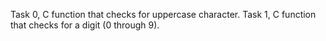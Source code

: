 Task 0, C function that checks for uppercase character.
Task 1, C function that checks for a digit (0 through 9).
